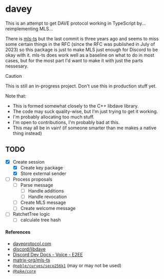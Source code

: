# davey

This is an attempt to get DAVE protocol working in TypeScript by... reimplementing MLS...

There is [mls-ts](https://gitlab.matrix.org/matrix-org/mls-ts) but the last commit is three years ago and seems to miss some certain things in the RFC (since the RFC was published in July of 2023) so this package is just to make MLS just enough for Discord to be okay with it. mls-ts does work well as a baseline on what to do in most cases, but for the most part I'd want to make it with just the parts nessesary.

> [!CAUTION]
> This is still an in-progress project. Don't use this in production stuff yet.

Note that:
- This is formed somewhat closely to the C++ libdave library.
- The code may suck quality-wise, but I'm just trying to get it working.
- I'm probably allocating too much stuff.
- I'm open to contributions, I'm probably bad at this.
- This may all be in vain! (if someone smarter than me makes a native thing instead)

## TODO
- [x] Create session
  - [x] Create key package
  - [x] Store external sender
- [ ] Process proposals
  - [ ] Parse message
    - [ ] Handle additions
    - [ ] Handle revocation
  - [ ] Create MLS message
  - [ ] Create welcome message
- [ ] RatchetTree logic
  - [ ] calculate tree hash

#### References
- [daveprotocol.com](https://daveprotocol.com/)
- [discord/libdave](https://github.com/discord/libdave)
- [Discord Dev Docs - Voice - E2EE](https://discord.com/developers/docs/topics/voice-connections#endtoend-encryption-dave-protocol)
- [matrix-org/mls-ts](https://gitlab.matrix.org/matrix-org/mls-ts)
- [`@noble/curves/secp256k1`](https://github.com/paulmillr/noble-curves#ecdsa-signatures-over-secp256k1-and-others) (may or may not be used)
- [`@hpke/core`](https://github.com/dajiaji/hpke-js)